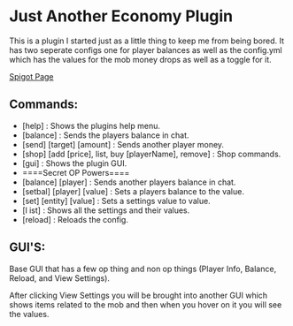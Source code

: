 # Just Another Economy Plugin

This is a plugin I started just as a little thing to keep me from being bored. It has two seperate configs one for player balances as well as the config.yml which has the values for the mob money drops as well as a toggle for it.

[Spigot Page](https://www.spigotmc.org/resources/just-another-economy-plugin.100709/) 

## Commands:

- [help] : Shows the plugins help menu.
- [balance] : Sends the players balance in chat.
- [send] [target] [amount] : Sends another player money.
- [shop] [add [price], list, buy [playerName], remove] : Shop commands.
- [gui] : Shows the plugin GUI.
- ====Secret OP Powers====
- [balance] [player] : Sends another players balance in chat.
- [setbal] [player] [value] : Sets a players balance to the value.
- [set] [entity] [value] : Sets a settings value to value.
- [l ist] : Shows all the settings and their values.
- [reload] : Reloads the config.

## GUI'S:

Base GUI that has a few op thing and non op things (Player Info, Balance, Reload, and View Settings).

After clicking View Settings you will be brought into another GUI which shows items related to the mob and then when you hover on it you will see the values.
